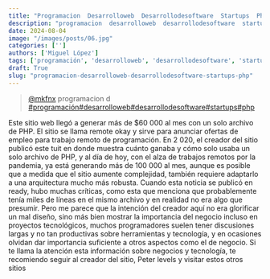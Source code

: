 ```yaml
---
title: "Programacion  Desarrolloweb  Desarrollodesoftware  Startups  Php"
description: "programacion  desarrolloweb  desarrollodesoftware  startups  php"
date: 2024-08-04
image: "/images/posts/06.jpg"
categories: ['']
authors: ['Miguel López']
tags: ['programación', 'desarrolloweb', 'desarrollodesoftware', 'startups', 'php']
draft: True
slug: "programacion-desarrolloweb-desarrollodesoftware-startups-php"
---
```


<blockquote class="tiktok-embed" cite="{https://www.tiktok.com/@mkfnx/video/7050277690804391174}" data-video-id="7050277690804391174" style="max-width: 605px;min-width: 325px;" > <section> <a target="_blank" title="@mkfnx" href="https://www.tiktok.com/@mkfnx?refer=embed">@mkfnx</a> programacion  d </section> <a title="programación" target="_blank" href="https://www.tiktok.com/tag/programación?refer=embed">#programación</a><a title="desarrolloweb" target="_blank" href="https://www.tiktok.com/tag/desarrolloweb?refer=embed">#desarrolloweb</a><a title="desarrollodesoftware" target="_blank" href="https://www.tiktok.com/tag/desarrollodesoftware?refer=embed">#desarrollodesoftware</a><a title="startups" target="_blank" href="https://www.tiktok.com/tag/startups?refer=embed">#startups</a><a title="php" target="_blank" href="https://www.tiktok.com/tag/php?refer=embed">#php</a> </blockquote> <script async src="https://www.tiktok.com/embed.js"></script>

Este sitio web llegó a generar más de $60 000 al mes con un solo archivo de PHP. El sitio se llama remote okay y sirve para anunciar ofertas de empleo para trabajo remoto de programación. En 2 020, el creador del sitio publicó este tuit en donde muestra cuánto ganaba y cómo solo usaba un solo archivo de PHP, y al día de hoy, con el alza de trabajos remotos por la pandemia, ya está generando más de 100 000 al mes, aunque es posible que a medida que el sitio aumente complejidad, también requiere adaptarlo a una arquitectura mucho más robusta. Cuando esta noticia se publicó en ready, hubo muchas críticas, como esta que menciona que probablemente tenía miles de líneas en el mismo archivo y en realidad no era algo que presumir. Pero me parece que la intención del creador aquí no era glorificar un mal diseño, sino más bien mostrar la importancia del negocio incluso en proyectos tecnológicos, muchos programadores suelen tener discusiones largas y no tan productivas sobre herramientas y tecnología, y en ocasiones olvidan dar importancia suficiente a otros aspectos como el de negocio. Si te llama la atención esta información sobre negocios y tecnología, te recomiendo seguir al creador del sitio, Peter levels y visitar estos otros sitios 